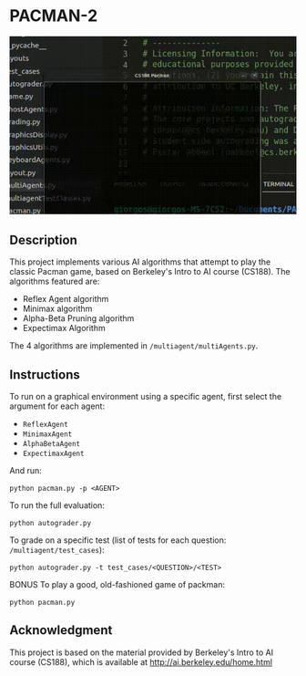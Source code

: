 # PACMAN-2

![](packman.gif)

## Description
This project implements various AI algorithms that attempt to play the classic Pacman game, based on Berkeley's Intro to AI course (CS188). The algorithms featured are:
- Reflex Agent algorithm
- Minimax algorithm
- Alpha-Beta Pruning algorithm
- Expectimax Algorithm

The 4 algorithms are implemented in `/multiagent/multiAgents.py`.

## Instructions
To run on a graphical environment using a specific agent, first select the argument for each agent:
- `ReflexAgent`
- `MinimaxAgent`
- `AlphaBetaAgent`
- `ExpectimaxAgent`

And run:
```
python pacman.py -p <AGENT>
```
To run the full evaluation:
```
python autograder.py
```
To grade on a specific test (list of tests for each question: `/multiagent/test_cases`):
```
python autograder.py -t test_cases/<QUESTION>/<TEST>
```
BONUS To play a good, old-fashioned game of packman:
```
python pacman.py
```

## Acknowledgment
This project is based on the material provided by Berkeley's Intro to AI course (CS188), which is available  at http://ai.berkeley.edu/home.html